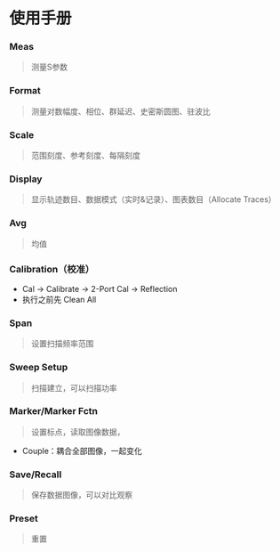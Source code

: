 # 使用手册

### Meas

> 测量S参数

### Format

> 测量对数幅度、相位、群延迟、史密斯圆图、驻波比

### Scale

> 范围刻度、参考刻度、每隔刻度

### Display

> 显示轨迹数目、数据模式（实时&记录）、图表数目（Allocate Traces）

### Avg

> 均值

### Calibration（校准）

- Cal $\to$ Calibrate $\to$ 2-Port Cal $\to$ Reflection
- 执行之前先 Clean All

### Span

> 设置扫描频率范围

### Sweep Setup

> 扫描建立，可以扫描功率

### Marker/Marker Fctn

> 设置标点，读取图像数据，

- Couple：耦合全部图像，一起变化

### Save/Recall

> 保存数据图像，可以对比观察

### Preset

> 重置

